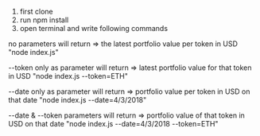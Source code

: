 1) first clone 
2) run npm install
3) open terminal and write following commands 



no parameters will return => the latest portfolio value per token in USD
"node index.js"

--token only as parameter will return => latest portfolio value for that token in USD
"node index.js --token=ETH"




--date only as parameter will return => portfolio value per token in USD on that date
"node index.js --date=4/3/2018"

--date & --token parameters will return => portfolio value of that token in USD on that date
"node index.js --date=4/3/2018 --token=ETH"
